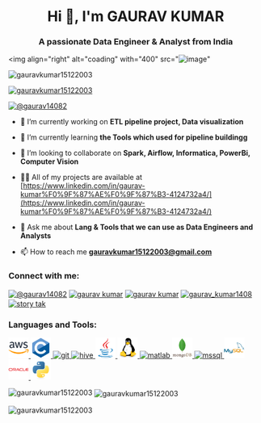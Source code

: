 <h1 align="center">Hi 👋, I'm GAURAV KUMAR</h1>
<h3 align="center">A passionate Data Engineer & Analyst from India</h3>

<img align="right" alt="coading" with="400" src="![image](https://github.com/user-attachments/assets/976bbd2e-8a10-467f-b452-6a626c71c05d)"

<p align="left"> <img src="https://komarev.com/ghpvc/?username=gauravkumar15122003&label=Profile%20views&color=0e75b6&style=flat" alt="gauravkumar15122003" /> </p>

<p align="left"> <a href="https://github.com/ryo-ma/github-profile-trophy"><img src="https://github-profile-trophy.vercel.app/?username=gauravkumar15122003" alt="gauravkumar15122003" /></a> </p>

<p align="left"> <a href="https://twitter.com/@gaurav14082" target="blank"><img src="https://img.shields.io/twitter/follow/@gaurav14082?logo=twitter&style=for-the-badge" alt="@gaurav14082" /></a> </p>

- 🔭 I’m currently working on **ETL pipeline project, Data visualization**

- 🌱 I’m currently learning **the Tools which used for pipeline buildingg**

- 👯 I’m looking to collaborate on **Spark, Airflow, Informatica, PowerBi, Computer Vision**

- 👨‍💻 All of my projects are available at [https://www.linkedin.com/in/gaurav-kumar%F0%9F%87%AE%F0%9F%87%B3-4124732a4/](https://www.linkedin.com/in/gaurav-kumar%F0%9F%87%AE%F0%9F%87%B3-4124732a4/)

- 💬 Ask me about **Lang & Tools that we can use as Data Engineers and Analysts**

- 📫 How to reach me **gauravkumar15122003@gmail.com**

<h3 align="left">Connect with me:</h3>
<p align="left">
<a href="https://twitter.com/@gaurav14082" target="blank"><img align="center" src="https://raw.githubusercontent.com/rahuldkjain/github-profile-readme-generator/master/src/images/icons/Social/twitter.svg" alt="@gaurav14082" height="30" width="40" /></a>
<a href="https://linkedin.com/in/gaurav kumar" target="blank"><img align="center" src="https://raw.githubusercontent.com/rahuldkjain/github-profile-readme-generator/master/src/images/icons/Social/linked-in-alt.svg" alt="gaurav kumar" height="30" width="40" /></a>
<a href="https://fb.com/gaurav kumar" target="blank"><img align="center" src="https://raw.githubusercontent.com/rahuldkjain/github-profile-readme-generator/master/src/images/icons/Social/facebook.svg" alt="gaurav kumar" height="30" width="40" /></a>
<a href="https://instagram.com/gaurav_kumar1408" target="blank"><img align="center" src="https://raw.githubusercontent.com/rahuldkjain/github-profile-readme-generator/master/src/images/icons/Social/instagram.svg" alt="gaurav_kumar1408" height="30" width="40" /></a>
<a href="https://www.youtube.com/c/story tak" target="blank"><img align="center" src="https://raw.githubusercontent.com/rahuldkjain/github-profile-readme-generator/master/src/images/icons/Social/youtube.svg" alt="story tak" height="30" width="40" /></a>
</p>

<h3 align="left">Languages and Tools:</h3>
<p align="left"> <a href="https://aws.amazon.com" target="_blank" rel="noreferrer"> <img src="https://raw.githubusercontent.com/devicons/devicon/master/icons/amazonwebservices/amazonwebservices-original-wordmark.svg" alt="aws" width="40" height="40"/> </a> <a href="https://www.cprogramming.com/" target="_blank" rel="noreferrer"> <img src="https://raw.githubusercontent.com/devicons/devicon/master/icons/c/c-original.svg" alt="c" width="40" height="40"/> </a> <a href="https://git-scm.com/" target="_blank" rel="noreferrer"> <img src="https://www.vectorlogo.zone/logos/git-scm/git-scm-icon.svg" alt="git" width="40" height="40"/> </a> <a href="https://hive.apache.org/" target="_blank" rel="noreferrer"> <img src="https://www.vectorlogo.zone/logos/apache_hive/apache_hive-icon.svg" alt="hive" width="40" height="40"/> </a> <a href="https://www.java.com" target="_blank" rel="noreferrer"> <img src="https://raw.githubusercontent.com/devicons/devicon/master/icons/java/java-original.svg" alt="java" width="40" height="40"/> </a> <a href="https://www.linux.org/" target="_blank" rel="noreferrer"> <img src="https://raw.githubusercontent.com/devicons/devicon/master/icons/linux/linux-original.svg" alt="linux" width="40" height="40"/> </a> <a href="https://www.mathworks.com/" target="_blank" rel="noreferrer"> <img src="https://upload.wikimedia.org/wikipedia/commons/2/21/Matlab_Logo.png" alt="matlab" width="40" height="40"/> </a> <a href="https://www.mongodb.com/" target="_blank" rel="noreferrer"> <img src="https://raw.githubusercontent.com/devicons/devicon/master/icons/mongodb/mongodb-original-wordmark.svg" alt="mongodb" width="40" height="40"/> </a> <a href="https://www.microsoft.com/en-us/sql-server" target="_blank" rel="noreferrer"> <img src="https://www.svgrepo.com/show/303229/microsoft-sql-server-logo.svg" alt="mssql" width="40" height="40"/> </a> <a href="https://www.mysql.com/" target="_blank" rel="noreferrer"> <img src="https://raw.githubusercontent.com/devicons/devicon/master/icons/mysql/mysql-original-wordmark.svg" alt="mysql" width="40" height="40"/> </a> <a href="https://www.oracle.com/" target="_blank" rel="noreferrer"> <img src="https://raw.githubusercontent.com/devicons/devicon/master/icons/oracle/oracle-original.svg" alt="oracle" width="40" height="40"/> </a> <a href="https://www.python.org" target="_blank" rel="noreferrer"> <img src="https://raw.githubusercontent.com/devicons/devicon/master/icons/python/python-original.svg" alt="python" width="40" height="40"/> </a> </p>

<p><img align="left" src="https://github-readme-stats.vercel.app/api/top-langs?username=gauravkumar15122003&show_icons=true&locale=en&layout=compact" alt="gauravkumar15122003" /></p>

<p>&nbsp;<img align="center" src="https://github-readme-stats.vercel.app/api?username=gauravkumar15122003&show_icons=true&locale=en" alt="gauravkumar15122003" /></p>

<p><img align="center" src="https://github-readme-streak-stats.herokuapp.com/?user=gauravkumar15122003&" alt="gauravkumar15122003" /></p>
